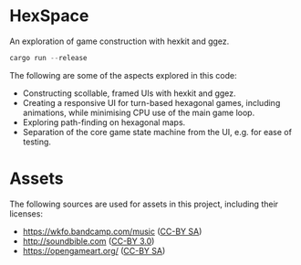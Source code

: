 
# HexSpace

An exploration of game construction with hexkit and ggez.

```rust
cargo run --release
```

The following are some of the aspects explored in this code:

  * Constructing scollable, framed UIs with hexkit and ggez.
  * Creating a responsive UI for turn-based hexagonal games, including
    animations, while minimising CPU use of the main game loop.
  * Exploring path-finding on hexagonal maps.
  * Separation of the core game state machine from the UI, e.g. for ease of
    testing.

# Assets

The following sources are used for assets in this project, including their
licenses:

  * https://wkfo.bandcamp.com/music ([CC-BY SA](https://creativecommons.org/licenses/by-sa/3.0/))
  * http://soundbible.com ([CC-BY 3.0](https://creativecommons.org/licenses/by/3.0/))
  * https://opengameart.org/ ([CC-BY SA](https://creativecommons.org/licenses/by-sa/3.0/))

